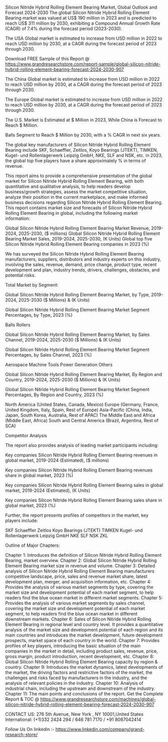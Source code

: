 Silicon Nitride Hybrid Rolling Element Bearing Market, Global Outlook and Forecast 2024-2030
The global Silicon Nitride Hybrid Rolling Element Bearing market was valued at US$ 190 million in 2023 and is predicted to reach US$ 311 million by 2030, exhibiting a Compound Annual Growth Rate (CAGR) of 7.4% during the forecast period (2023-2030).

The USA Global market is estimated to increase from USD million in 2022 to reach USD million by 2030, at a CAGR during the forecast period of 2023 through 2030.

Download FREE Sample of this Report @ https://www.grandresearchstore.com/report-sample/global-silicon-nitride-hybrid-rolling-element-bearing-forecast-2024-2030-907

The China Global market is estimated to increase from USD million in 2022 to reach USD million by 2030, at a CAGR during the forecast period of 2023 through 2030.

The Europe Global market is estimated to increase from USD million in 2022 to reach USD million by 2030, at a CAGR during the forecast period of 2023 through 2030.

The U.S. Market is Estimated at $ Million in 2023, While China is Forecast to Reach $ Million.

Balls Segment to Reach $ Million by 2030, with a % CAGR in next six years.

The global key manufacturers of Silicon Nitride Hybrid Rolling Element Bearing include SKF, Schaeffler, Zeitlos, Koyo Bearings (JTEKT), TIMKEN, Kugel- und Rollenlagerwerk Leipzig GmbH, NKE, SLF and NSK, etc. in 2023, the global top five players have a share approximately % in terms of revenue.

This report aims to provide a comprehensive presentation of the global market for Silicon Nitride Hybrid Rolling Element Bearing, with both quantitative and qualitative analysis, to help readers develop business/growth strategies, assess the market competitive situation, analyze their position in the current marketplace, and make informed business decisions regarding Silicon Nitride Hybrid Rolling Element Bearing. This report contains market size and forecasts of Silicon Nitride Hybrid Rolling Element Bearing in global, including the following market information:

Global Silicon Nitride Hybrid Rolling Element Bearing Market Revenue, 2019-2024, 2025-2030, ($ millions)
Global Silicon Nitride Hybrid Rolling Element Bearing Market Sales, 2019-2024, 2025-2030, (K Units)
Global top five Silicon Nitride Hybrid Rolling Element Bearing companies in 2023 (%)

We has surveyed the Silicon Nitride Hybrid Rolling Element Bearing manufacturers, suppliers, distributors and industry experts on this industry, involving the sales, revenue, demand, price change, product type, recent development and plan, industry trends, drivers, challenges, obstacles, and potential risks.

Total Market by Segment:

Global Silicon Nitride Hybrid Rolling Element Bearing Market, by Type, 2019-2024, 2025-2030 ($ Millions) & (K Units)

Global Silicon Nitride Hybrid Rolling Element Bearing Market Segment Percentages, by Type, 2023 (%)

Balls
Rollers

Global Silicon Nitride Hybrid Rolling Element Bearing Market, by Sales Channel, 2019-2024, 2025-2030 ($ Millions) & (K Units)

Global Silicon Nitride Hybrid Rolling Element Bearing Market Segment Percentages, by Sales Channel, 2023 (%)

Aerospace
Machine Tools
Power Generation
Others

Global Silicon Nitride Hybrid Rolling Element Bearing Market, By Region and Country, 2019-2024, 2025-2030 ($ Millions) & (K Units)

Global Silicon Nitride Hybrid Rolling Element Bearing Market Segment Percentages, By Region and Country, 2023 (%)

North America (United States, Canada, Mexico)
Europe (Germany, France, United Kingdom, Italy, Spain, Rest of Europe)
Asia-Pacific (China, India, Japan, South Korea, Australia, Rest of APAC)
The Middle East and Africa (Middle East, Africa)
South and Central America (Brazil, Argentina, Rest of SCA)

Competitor Analysis

The report also provides analysis of leading market participants including:

Key companies Silicon Nitride Hybrid Rolling Element Bearing revenues in global market, 2019-2024 (Estimated), ($ millions)

Key companies Silicon Nitride Hybrid Rolling Element Bearing revenues share in global market, 2023 (%)

Key companies Silicon Nitride Hybrid Rolling Element Bearing sales in global market, 2019-2024 (Estimated), (K Units)

Key companies Silicon Nitride Hybrid Rolling Element Bearing sales share in global market, 2023 (%)

Further, the report presents profiles of competitors in the market, key players include:

SKF
Schaeffler
Zeitlos
Koyo Bearings (JTEKT)
TIMKEN
Kugel- und Rollenlagerwerk Leipzig GmbH
NKE
SLF
NSK
ZKL

Outline of Major Chapters:

Chapter 1: Introduces the definition of Silicon Nitride Hybrid Rolling Element Bearing, market overview.
Chapter 2: Global Silicon Nitride Hybrid Rolling Element Bearing market size in revenue and volume.
Chapter 3: Detailed analysis of Silicon Nitride Hybrid Rolling Element Bearing manufacturers competitive landscape, price, sales and revenue market share, latest development plan, merger, and acquisition information, etc.
Chapter 4: Provides the analysis of various market segments by type, covering the market size and development potential of each market segment, to help readers find the blue ocean market in different market segments.
Chapter 5: Provides the analysis of various market segments by sales channel, covering the market size and development potential of each market segment, to help readers find the blue ocean market in different downstream markets.
Chapter 6: Sales of Silicon Nitride Hybrid Rolling Element Bearing in regional level and country level. It provides a quantitative analysis of the market size and development potential of each region and its main countries and introduces the market development, future development prospects, market space of each country in the world.
Chapter 7: Provides profiles of key players, introducing the basic situation of the main companies in the market in detail, including product sales, revenue, price, gross margin, product introduction, recent development, etc.
Chapter 8: Global Silicon Nitride Hybrid Rolling Element Bearing capacity by region & country.
Chapter 9: Introduces the market dynamics, latest developments of the market, the driving factors and restrictive factors of the market, the challenges and risks faced by manufacturers in the industry, and the analysis of relevant policies in the industry.
Chapter 10: Analysis of industrial chain, including the upstream and downstream of the industry.
Chapter 11: The main points and conclusions of the report.
Get the Complete Report & TOC @ https://www.grandresearchstore.com/machines/global-silicon-nitride-hybrid-rolling-element-bearing-forecast-2024-2030-907

CONTACT US:
276 5th Avenue, New York , NY 10001,United States
International: (+1)332 2424 294 / 646 781 7170 / +91 8087042414

Follow Us On linkedin :- https://www.linkedin.com/company/grand-research-store/
